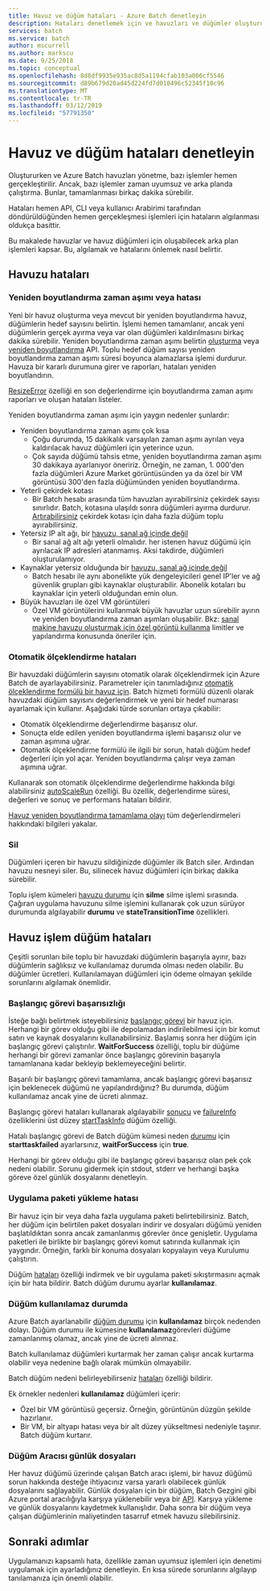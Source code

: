 ```yaml
---
title: Havuz ve düğüm hataları - Azure Batch denetleyin
description: Hataları denetlemek için ve havuzları ve düğümler oluştururken kaçınma yöntemleri
services: batch
ms.service: batch
author: mscurrell
ms.author: markscu
ms.date: 9/25/2018
ms.topic: conceptual
ms.openlocfilehash: 8d8df9935e935ac8d5a1194cfab103a006cf5546
ms.sourcegitcommit: d89b679d20ad45d224fd7d010496c52345f10c96
ms.translationtype: MT
ms.contentlocale: tr-TR
ms.lasthandoff: 03/12/2019
ms.locfileid: "57791350"
---
```

# <a name="check-for-pool-and-node-errors"></a>Havuz ve düğüm hataları denetleyin

Oluştururken ve Azure Batch havuzları yönetme, bazı işlemler hemen gerçekleştirilir. Ancak, bazı işlemler zaman uyumsuz ve arka planda çalıştırma. Bunlar, tamamlanması birkaç dakika sürebilir.

Hataları hemen API, CLI veya kullanıcı Arabirimi tarafından döndürüldüğünden hemen gerçekleşmesi işlemleri için hataların algılanması oldukça basittir.

Bu makalede havuzlar ve havuz düğümleri için oluşabilecek arka plan işlemleri kapsar. Bu, algılamak ve hatalarını önlemek nasıl belirtir.

## <a name="pool-errors"></a>Havuzu hataları

### <a name="resize-timeout-or-failure"></a>Yeniden boyutlandırma zaman aşımı veya hatası

Yeni bir havuz oluşturma veya mevcut bir yeniden boyutlandırma havuz, düğümlerin hedef sayısını belirtin.  İşlemi hemen tamamlanır, ancak yeni düğümlerin gerçek ayırma veya var olan düğümleri kaldırılmasını birkaç dakika sürebilir.  Yeniden boyutlandırma zaman aşımı belirtin [oluşturma](https://docs.microsoft.com/rest/api/batchservice/pool/add) veya [yeniden boyutlandırma](https://docs.microsoft.com/rest/api/batchservice/pool/resize) API. Toplu hedef düğüm sayısı yeniden boyutlandırma zaman aşımı süresi boyunca alamazlarsa işlemi durdurur. Havuza bir kararlı durumuna girer ve raporları, hataları yeniden boyutlandırın.

[ResizeError](https://docs.microsoft.com/rest/api/batchservice/pool/get#resizeerror) özelliği en son değerlendirme için boyutlandırma zaman aşımı raporları ve oluşan hataları listeler.

Yeniden boyutlandırma zaman aşımı için yaygın nedenler şunlardır:

- Yeniden boyutlandırma zaman aşımı çok kısa
  - Çoğu durumda, 15 dakikalık varsayılan zaman aşımı ayrılan veya kaldırılacak havuz düğümleri için yeterince uzun.
  - Çok sayıda düğümü tahsis etme, yeniden boyutlandırma zaman aşımı 30 dakikaya ayarlanıyor öneririz. Örneğin, ne zaman, 1. 000'den fazla düğümleri Azure Market görüntüsünden ya da özel bir VM görüntüsü 300'den fazla düğümünden yeniden boyutlandırma.
- Yeterli çekirdek kotası
  - Bir Batch hesabı arasında tüm havuzları ayırabilirsiniz çekirdek sayısı sınırlıdır. Batch, kotasına ulaşıldı sonra düğümleri ayırma durdurur. [Artırabilirsiniz](https://docs.microsoft.com/azure/batch/batch-quota-limit) çekirdek kotası için daha fazla düğüm toplu ayırabilirsiniz.
- Yetersiz IP alt ağı, bir [havuzu, sanal ağ içinde değil](https://docs.microsoft.com/azure/batch/batch-virtual-network)
  - Bir sanal ağ alt ağı yeterli olmalıdır. her istenen havuz düğümü için ayrılacak IP adresleri atanmamış. Aksi takdirde, düğümleri oluşturulamıyor.
- Kaynaklar yetersiz olduğunda bir [havuzu, sanal ağ içinde değil](https://docs.microsoft.com/azure/batch/batch-virtual-network)
  - Batch hesabı ile aynı abonelikte yük dengeleyicileri genel IP'ler ve ağ güvenlik grupları gibi kaynaklar oluşturabilir. Abonelik kotaları bu kaynaklar için yeterli olduğundan emin olun.
- Büyük havuzları ile özel VM görüntüleri
  - Özel VM görüntülerini kullanmak büyük havuzlar uzun sürebilir ayırın ve yeniden boyutlandırma zaman aşımları oluşabilir.  Bkz: [sanal makine havuzu oluşturmak için özel görüntü kullanma](https://docs.microsoft.com/azure/batch/batch-custom-images) limitler ve yapılandırma konusunda öneriler için.

### <a name="automatic-scaling-failures"></a>Otomatik ölçeklendirme hataları

Bir havuzdaki düğümlerin sayısını otomatik olarak ölçeklendirmek için Azure Batch de ayarlayabilirsiniz. Parametreler için tanımladığınız [otomatik ölçeklendirme formülü bir havuz için](https://docs.microsoft.com/azure/batch/batch-automatic-scaling). Batch hizmeti formülü düzenli olarak havuzdaki düğüm sayısını değerlendirmek ve yeni bir hedef numarası ayarlamak için kullanır. Aşağıdaki türde sorunları ortaya çıkabilir:

- Otomatik ölçeklendirme değerlendirme başarısız olur.
- Sonuçta elde edilen yeniden boyutlandırma işlemi başarısız olur ve zaman aşımına uğrar.
- Otomatik ölçeklendirme formülü ile ilgili bir sorun, hatalı düğüm hedef değerleri için yol açar. Yeniden boyutlandırma çalışır veya zaman aşımına uğrar.

Kullanarak son otomatik ölçeklendirme değerlendirme hakkında bilgi alabilirsiniz [autoScaleRun](https://docs.microsoft.com/rest/api/batchservice/pool/get#autoscalerun) özelliği. Bu özellik, değerlendirme süresi, değerleri ve sonuç ve performans hataları bildirir.

[Havuz yeniden boyutlandırma tamamlama olayı](https://docs.microsoft.com/azure/batch/batch-pool-resize-complete-event) tüm değerlendirmeleri hakkındaki bilgileri yakalar.

### <a name="delete"></a>Sil

Düğümleri içeren bir havuzu sildiğinizde düğümler ilk Batch siler. Ardından havuzu nesneyi siler. Bu, silinecek havuz düğümleri için birkaç dakika sürebilir.

Toplu işlem kümeleri [havuzu durumu](https://docs.microsoft.com/rest/api/batchservice/pool/get#poolstate) için **silme** silme işlemi sırasında. Çağıran uygulama havuzunu silme işlemini kullanarak çok uzun sürüyor durumunda algılayabilir **durumu** ve **stateTransitionTime** özellikleri.

## <a name="pool-compute-node-errors"></a>Havuz işlem düğüm hataları

Çeşitli sorunları bile toplu bir havuzdaki düğümlerin başarıyla ayırır, bazı düğümlerin sağlıksız ve kullanılamaz durumda olması neden olabilir. Bu düğümler ücretleri. Kullanılamayan düğümleri için ödeme olmayan şekilde sorunlarını algılamak önemlidir.

### <a name="start-task-failure"></a>Başlangıç görevi başarısızlığı

İsteğe bağlı belirtmek isteyebilirsiniz [başlangıç görevi](https://docs.microsoft.com/rest/api/batchservice/pool/add#starttask) bir havuz için. Herhangi bir görev olduğu gibi ile depolamadan indirilebilmesi için bir komut satırı ve kaynak dosyalarını kullanabilirsiniz. Başlamış sonra her düğüm için başlangıç görevi çalıştırılır. **WaitForSuccess** özelliği, toplu bir düğüme herhangi bir görevi zamanlar önce başlangıç görevinin başarıyla tamamlanana kadar bekleyip beklemeyeceğini belirtir.

Başarılı bir başlangıç görevi tamamlama, ancak başlangıç görevi başarısız için beklenecek düğümü ne yapılandırdığınız? Bu durumda, düğüm kullanılamaz ancak yine de ücreti alınmaz.

Başlangıç görevi hataları kullanarak algılayabilir [sonucu](https://docs.microsoft.com/rest/api/batchservice/computenode/get#taskexecutionresult) ve [failureInfo](https://docs.microsoft.com/rest/api/batchservice/computenode/get#taskfailureinformation) özelliklerini üst düzey [startTaskInfo](https://docs.microsoft.com/rest/api/batchservice/computenode/get#starttaskinformation) düğüm özelliği.

Hatalı başlangıç görevi de Batch düğüm kümesi neden [durumu](https://docs.microsoft.com/rest/api/batchservice/computenode/get#computenodestate) için **starttaskfailed** ayarlarsınız, **waitForSuccess** için **true**.

Herhangi bir görev olduğu gibi ile başlangıç görevi başarısız olan pek çok nedeni olabilir.  Sorunu gidermek için stdout, stderr ve herhangi başka göreve özel günlük dosyalarını denetleyin.

### <a name="application-package-download-failure"></a>Uygulama paketi yükleme hatası

Bir havuz için bir veya daha fazla uygulama paketi belirtebilirsiniz. Batch, her düğüm için belirtilen paket dosyaları indirir ve dosyaları düğümü yeniden başlatıldıktan sonra ancak zamanlanmış görevler önce genişletir. Uygulama paketleri ile birlikte bir başlangıç görevi komut satırında kullanmak için yaygındır. Örneğin, farklı bir konuma dosyaları kopyalayın veya Kurulumu çalıştırın.

Düğüm [hataları](https://docs.microsoft.com/rest/api/batchservice/computenode/get#computenodeerror) özelliği indirmek ve bir uygulama paketi sıkıştırmasını açmak için bir hata bildirir. Batch düğüm durumu ayarlar **kullanılamaz**.

### <a name="node-in-unusable-state"></a>Düğüm kullanılamaz durumda

Azure Batch ayarlanabilir [düğüm durumu](https://docs.microsoft.com/rest/api/batchservice/computenode/get#computenodestate) için **kullanılamaz** birçok nedenden dolayı. Düğüm durumu ile kümesine **kullanılamaz**görevleri düğüme zamanlanmış olamaz, ancak yine de ücreti alınmaz.

Batch kullanılamaz düğümleri kurtarmak her zaman çalışır ancak kurtarma olabilir veya nedenine bağlı olarak mümkün olmayabilir.

Batch düğüm nedeni belirleyebilirseniz [hataları](https://docs.microsoft.com/rest/api/batchservice/computenode/get#computenodeerror) özelliği bildirir.

Ek örnekler nedenleri **kullanılamaz** düğümleri içerir:

- Özel bir VM görüntüsü geçersiz. Örneğin, görüntünün düzgün şekilde hazırlanır.
- Bir VM, bir altyapı hatası veya bir alt düzey yükseltmesi nedeniyle taşınır. Batch düğüm kurtarır.

### <a name="node-agent-log-files"></a>Düğüm Aracısı günlük dosyaları

Her havuz düğümü üzerinde çalışan Batch aracı işlemi, bir havuz düğümü sorun hakkında desteğe ihtiyacınız varsa yararlı olabilecek günlük dosyalarını sağlayabilir. Günlük dosyaları için bir düğüm, Batch Gezgini gibi Azure portal aracılığıyla karşıya yüklenebilir veya bir [API](https://docs.microsoft.com/rest/api/batchservice/computenode/uploadbatchservicelogs). Karşıya yükleme ve günlük dosyalarını kaydetmek kullanışlıdır. Daha sonra bir düğüm veya çalışan düğümlerinin maliyetinden tasarruf etmek havuzu silebilirsiniz.

## <a name="next-steps"></a>Sonraki adımlar

Uygulamanızı kapsamlı hata, özellikle zaman uyumsuz işlemleri için denetimi uygulamak için ayarladığınız denetleyin. En kısa sürede sorunlarını algılayıp tanılamanıza için önemli olabilir.
